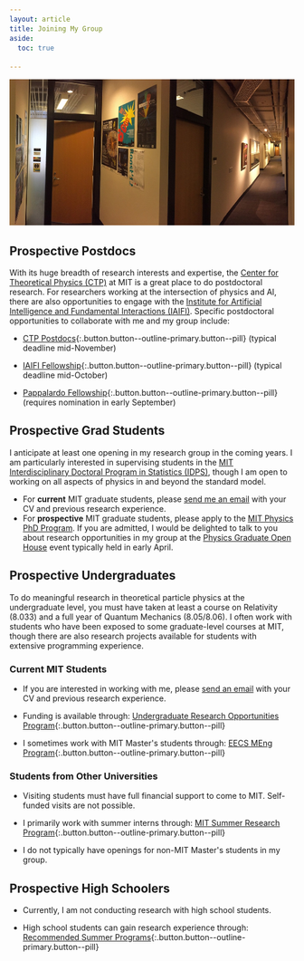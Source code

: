 ```yaml
---
layout: article
title: Joining My Group
aside:
  toc: true

---
```


<center>
<img class="image-h image-h--lg rounded" src="images/ctp_hallway_small.jpg" title="6-318"/>
</center>

## Prospective Postdocs

With its huge breadth of research interests and expertise, the [Center for Theoretical Physics (CTP)](http://ctp.mit.edu/) at MIT is a great place to do postdoctoral research.  For researchers working at the intersection of physics and AI, there are also opportunities to engage with the [Institute for Artificial Intelligence and Fundamental Interactions (IAIFI)]([http://iaifi.org/).  Specific postdoctoral opportunities to collaborate with me and my group include:

  * [CTP Postdocs](http://academicjobsonline.org/ajo/MIT/CTP/){:.button.button--outline-primary.button--pill} (typical deadline mid-November)
  
  * [IAIFI Fellowship](https://iaifi.org/fellows.html){:.button.button--outline-primary.button--pill}  (typical deadline mid-October)
  
  * [Pappalardo Fellowship](https://physics.mit.edu/research/pappalardo-fellowships-in-physics/){:.button.button--outline-primary.button--pill} (requires nomination in early September)


## Prospective Grad Students

I anticipate at least one opening in my research group in the coming years.  I am particularly interested in supervising students in the [MIT Interdisciplinary Doctoral Program in Statistics (IDPS)](https://stat.mit.edu/academics/idps/idps-physics/), though I am open to working on all aspects of physics in and beyond the standard model. 

  * For **current** MIT graduate students, please [send me an email](mailto:jthaler@mit.edu) with your CV and previous research experience.
  * For **prospective** MIT graduate students, please apply to the [MIT Physics PhD Program](https://physics.mit.edu/academic-programs/graduate-students/graduate-admissions/).  If you are admitted, I would be delighted to talk to you about research opportunities in my group at the [Physics Graduate Open House](https://physics.mit.edu/openhouse/) event typically held in early April.


## Prospective Undergraduates

To do meaningful research in theoretical particle physics at the undergraduate level, you must have taken at least a course on Relativity (8.033) and a full year of Quantum Mechanics (8.05/8.06).  I often work with students who have been exposed to some graduate-level courses at MIT, though there are also research projects available for students with extensive programming experience.

### Current MIT Students

  * If you are interested in working with me, please [send an email](mailto:jthaler@mit.edu) with your CV and previous research experience.
  
  * Funding is available through: [Undergraduate Research Opportunities Program](http://web.mit.edu/UROP/){:.button.button--outline-primary.button--pill}
  
  * I sometimes work with MIT Master's students through:  [EECS MEng Program](https://www.eecs.mit.edu/academics/undergraduate-programs/meng-program/){:.button.button--outline-primary.button--pill}

### Students from Other Universities

  * Visiting students must have full financial support to come to MIT.  Self-funded visits are not possible.
  
  * I primarily work with summer interns through: [MIT Summer Research Program](https://oge.mit.edu/graddiversity/msrp/){:.button.button--outline-primary.button--pill}

  * I do not typically have openings for non-MIT Master's students in my group. 


## Prospective High Schoolers

  * Currently, I am not conducting research with high school students.
  
  * High school students can gain research experience through: [Recommended Summer Programs](https://mitadmissions.org/apply/prepare/summer/){:.button.button--outline-primary.button--pill}
